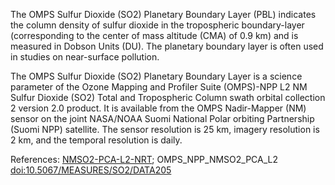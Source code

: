 The OMPS Sulfur Dioxide (SO2) Planetary Boundary Layer (PBL) indicates the column density of sulfur dioxide in the tropospheric boundary-layer (corresponding to the center of mass altitude (CMA) of 0.9 km) and is measured in Dobson Units (DU). The planetary boundary layer is often used in studies on near-surface pollution.

The OMPS Sulfur Dioxide (SO2) Planetary Boundary Layer is a science parameter of the Ozone Mapping and Profiler Suite (OMPS)-NPP L2 NM Sulfur Dioxide (SO2) Total and Tropospheric Column swath orbital collection 2 version 2.0 product. It is available from the OMPS Nadir-Mapper (NM) sensor on the joint NASA/NOAA Suomi National Polar orbiting Partnership (Suomi NPP) satellite. The sensor resolution is 25 km, imagery resolution is 2 km, and the temporal resolution is daily.

References: [NMSO2-PCA-L2-NRT](https://search.earthdata.nasa.gov/search?q=NMSO2-PCA-L2-NRT); OMPS_NPP_NMSO2_PCA_L2 [doi:10.5067/MEASURES/SO2/DATA205](https://doi.org/10.5067/MEASURES/SO2/DATA205)


